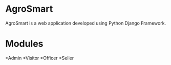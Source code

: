 # AgroSmart

AgroSmart is a web application developed using Python Django Framework. 

# Modules

*Admin
*Visitor
*Officer
*Seller